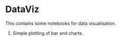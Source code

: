# DataViz
This contains some notebooks for data visualisation.

1. Simple plotting of bar and charts.

